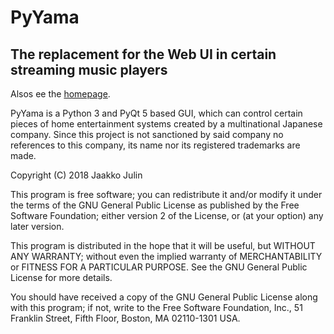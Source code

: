 PyYama
=======
The replacement for the Web UI in certain streaming music players
-------


Alsos ee the [homepage](https://kuuks.iki.fi/pyyama/).

PyYama is a Python 3 and PyQt 5 based GUI, which can control certain pieces of home entertainment systems created by a multinational Japanese company. Since this project is not sanctioned by said company no references to this company, its name nor its registered trademarks are made.

Copyright (C) 2018 Jaakko Julin

This program is free software; you can redistribute it and/or modify
it under the terms of the GNU General Public License as published by
the Free Software Foundation; either version 2 of the License, or
(at your option) any later version.

This program is distributed in the hope that it will be useful,
but WITHOUT ANY WARRANTY; without even the implied warranty of
MERCHANTABILITY or FITNESS FOR A PARTICULAR PURPOSE.  See the
GNU General Public License for more details.

You should have received a copy of the GNU General Public License along
with this program; if not, write to the Free Software Foundation, Inc.,
51 Franklin Street, Fifth Floor, Boston, MA 02110-1301 USA.
